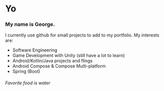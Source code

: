 # Yo

### My name is George. 

I currently use github for small projects to add to my portfolio. My interests are:

  - Software Engineering
  - Game Development with Unity (still have a lot to learn)
  - Android/Kotlin/Java projects and flings
  - Android Compose & Compose Multi-platform
  - Spring (Boot)

###### Favorite food is water
  
[](https://komarev.com/ghpvc/?username=Abductcows&color=green)
